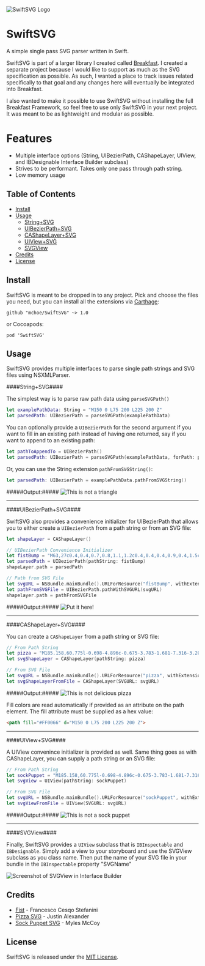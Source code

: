 
![SwiftSVG Logo](/images/SwiftSVG-Logo.png)

SwiftSVG
========

A simple single pass SVG parser written in Swift.

SwiftSVG is part of a larger library I created called [Breakfast](https://github.com/mchoe/Breakfast). I created a separate project because I would like to support as much as the SVG specification as possible. As such, I wanted a place to track issues related specifically to that goal and any changes here will eventually be integrated into Breakfast.

I also wanted to make it possible to use SwiftSVG without installing the full Breakfast Framework, so feel free to use only SwiftSVG in your next project. It was meant to be as lightweight and modular as possible.

Features
========

- Multiple interface options (String, UIBezierPath, CAShapeLayer, UIView, and IBDesignable Interface Builder subclass)
- Strives to be performant. Takes only one pass through path string. 
- Low memory usage

Table of Contents
-----------------

- [Install](#Install)
- [Usage](#Usage)
	- [String+SVG](#String+SVG)
	- [UIBezierPath+SVG](#UIBezierPath+SVG)
	- [CAShapeLayer+SVG](#CAShapeLayer+SVG)
	- [UIView+SVG](#UIView+SVG)
	- [SVGView](#SVGView)
- [Credits](#Credits)
- [License](#License)


Install
-------

SwiftSVG is meant to be dropped in to any project. Pick and choose the files you need, but you can install all the extensions via [Carthage](https://github.com/Carthage/Carthage):
	
	github "mchoe/SwiftSVG" ~> 1.0

or Cocoapods:

	pod 'SwiftSVG'


Usage
-----

SwiftSVG provides multiple interfaces to parse single path strings and SVG files using NSXMLParser. 

####String+SVG####

The simplest way is to parse raw path data using `parseSVGPath()`

```swift
let examplePathData: String = "M150 0 L75 200 L225 200 Z"
let parsedPath: UIBezierPath = parseSVGPath(examplePathData)
```

You can optionally provide a `UIBezierPath` for the second argument if you want to fill in an existing path instead of having one returned, say if you want to append to an existing path:

```swift
let pathToAppendTo = UIBezierPath()
let parsedPath: UIBezierPath = parseSVGPath(examplePathData, forPath: pathToAppendTo)
```

Or, you can use the String extension `pathFromSVGString()`:

```swift
let parsedPath: UIBezierPath = examplePathData.pathFromSVGString()
```

#####Output:#####
![This is not a triangle](/images/triangle.png)

***

####UIBezierPath+SVG####

SwiftSVG also provides a convenience initializer for UIBezierPath that allows you to either create a `UIBezierPath` from a path string or from an SVG file:

```swift
let shapeLayer = CAShapeLayer()

// UIBezierPath Convenience Initializer
let fistBump = "M63,27c0.4,0.4,0.7,0.8,1.1,1.2c0.4,0.4,0.4,0.9,0.4,1.5c0,1.9-1,3.1-2.3,4.3c-0.2,0.2-0.4,0.3-0.6,0.5c0,0,0,0,0,0.1 c0.3,0.3,0.7,0.6,0.9,1c0.3,0.9,0.3,1.8,0,2.7c-0.4,1.3-1.4,1.6-2.5,1.9c-2.4,0.8-4.7,1.7-6.9,3c-1.4,0.8-2.5,2.1-3.7,3.1 c-1.5,1.3-3,2.7-4.7,3.7c-1.3,0.8-2.9,1-4.4,1.5c-1.7,0.5-3.4,0.6-5.1,0.2c-0.7-0.2-1.4,0-1.9,0.7c-0.6,0.8-1.4,1.5-2.1,2.3 c0.9,1.2,1,2.7,1.1,4.1c0.2,1.5,0.2,3.1,0.1,4.6c0,0.7-0.2,1.4-0.4,2c-0.2,0.6-0.7,0.9-1.3,1.2c-2.3,1.1-4.5,2.2-6.8,3.3 c-2,0.9-4.1,1.7-6.1,2.4c-0.7,0.3-0.8,0-0.9-0.8c3.3-1.9,6.5-3.7,9.7-5.6c0.1-0.1,0.2-0.1,0.3-0.2c0.2-0.2,0.6-0.4,0.3-0.7 c-0.1-0.1-0.5,0-0.7,0.1c-2.1,1.1-4.3,2.3-6.4,3.4c-0.2,0.1-0.5,0.2-0.7,0.2c-0.2,0-0.4-0.1-0.6-0.2c0.1-0.2,0.1-0.5,0.3-0.6 c1-0.7,2.1-1.3,3.2-2c1.1-0.7,2.3-1.3,3.4-2c0.2-0.1,0.4-0.3,0.5-0.5c0.1-0.1,0.1-0.4,0-0.6c-0.1-0.1-0.4-0.1-0.5,0 c-0.7,0.5-1.4,1-2.1,1.5c-1.5,1-3,2.1-4.9,2.4c-0.2,0-0.4,0-0.6,0c0-0.1-0.1-0.1-0.1-0.2c0.3-0.3,0.6-0.8,1-1 c1.4-0.8,2.8-1.6,4.2-2.4c0.8-0.4,1.5-0.9,2.2-1.4c0.3-0.2,0.4-0.5,0.1-0.7c-0.1-0.1-0.5-0.1-0.6,0c-1.5,1.2-3.3,2.1-5.1,2.9 c-0.3,0.1-0.7,0.3-1,0.3c-0.3,0-0.6-0.1-0.9-0.2c0-0.1,0-0.2,0-0.3c0.4-0.2,0.8-0.5,1.2-0.7c1.8-1,3.6-2.1,5.3-3.1 c0.7-0.4,0.7-0.5,0.3-1.4c-0.2,0.2-0.5,0.3-0.7,0.5c-2,1.5-4.1,2.6-6.5,3.5c-0.5,0.2-0.7-0.1-0.9-0.4c-0.2-0.5,0.2-0.5,0.5-0.6 c1.9-0.6,3.4-1.7,5-2.8c0.7-0.5,1.4-0.8,2-1.3c0.1-0.1,0.1-0.3,0.2-0.4c-0.1,0-0.3-0.2-0.4-0.1c-0.4,0.2-0.8,0.4-1.1,0.5 c-1.9,1-3.7,1.9-5.6,2.9c-0.3,0.2-0.7,0.2-1.1,0.2c0,0,0-0.1-0.1-0.1c0.1-0.1,0.1-0.2,0.2-0.2c1.8-1.1,3.5-2.3,5.3-3.3 c0.6-0.4,1.3-0.6,2-0.9c0.4-0.2,0.5-0.4,0.3-0.8c-0.2-0.5-0.5-0.2-0.7,0c-2.2,1.1-4.5,2.3-6.7,3.4c-0.2,0.1-0.6,0.1-0.8,0.1 c0-0.1,0-0.1-0.1-0.2c0.1-0.1,0.2-0.2,0.3-0.3c1.7-1,3.4-2,5.2-3.1c0.6-0.3,1.2-0.7,1.8-1c0.7-0.3,0.7-0.6,0.3-1.3 c-0.9,0.4-1.7,0.8-2.6,1.2c-1.6,0.7-3.2,1.4-4.8,2.1c-0.2,0.1-0.4,0-0.7,0.1c0-0.1,0-0.1-0.1-0.2c0.3-0.2,0.6-0.4,0.9-0.6 c2.2-1.2,4.4-2.4,6.5-3.7c0.2-0.1,0.3-0.5,0.4-0.7c-0.1-0.1-0.1-0.1-0.2-0.2c-0.6,0.3-1.1,0.6-1.7,0.9c-1.3,0.7-2.6,1.4-4,2.1 c-0.5,0.2-1,0.3-1.6,0.5c0-0.1-0.1-0.1-0.1-0.2c0.6-0.4,1.2-1,1.9-1.3c1.6-0.9,3.2-1.7,4.8-2.5c0.6-0.3,0.6-0.4,0.3-1 c-2.4,1.1-4.8,2.2-7.2,3.2c-0.1-0.1-0.1-0.2-0.2-0.3c0.5-0.3,1.1-0.7,1.6-1c1.7-1,3.4-2,5-2.9c0.4-0.2,0.5-0.5,0.2-1 c-2.1,1-4.2,2.2-6.5,2.7c0-0.1-0.1-0.1-0.1-0.2c0.1-0.1,0.2-0.2,0.3-0.3c1.9-1.1,3.7-2.2,5.6-3.3c0.2-0.1,0.2-0.5,0.4-0.7 c-0.2,0-0.5,0-0.7,0c-2.1,0.9-4.1,1.9-6.2,2.8c0,0-0.1,0-0.4-0.1c0.4-0.3,0.7-0.5,0.9-0.7c1.8-1.1,3.6-2.2,5.4-3.3 c0.3-0.2,0.7-0.4,0.4-1c-2.1,1.3-4.1,2.8-6.6,3.2c0-0.1-0.1-0.1-0.1-0.2c0.3-0.2,0.6-0.5,1-0.7c1.7-1,3.4-2,5-3.1 c0.1-0.1,0.3-0.1,0.4-0.3c0.1-0.2,0.1-0.4,0.2-0.6c-0.2,0-0.4-0.1-0.5,0c-0.8,0.4-1.6,1-2.4,1.4c-1,0.5-2,0.9-3,1.3 c-0.2,0.1-0.5,0-0.7,0.1c0-0.1,0-0.1-0.1-0.2c2.2-1.3,4.4-2.7,6.6-4c0-0.1-0.1-0.1-0.1-0.2c-2.1,1.2-4.1,2.6-6.6,2.3 c2.4-1,4.6-2.3,6.7-3.8c0,0,0-0.2,0-0.3c-0.7,0.4-1.3,0.9-2,1.1c-1.3,0.6-2.7,1.1-4.1,1.5c-0.3,0.1-0.8,0-0.9-0.1 c-0.1-0.4,0.1-0.7,0.5-0.9c0.7-0.3,1.4-0.6,2.1-1c1.3-0.9,2.5-1.8,3.8-2.7c0.6-0.4,1.2-0.8,1.7-1.3c0.3-0.2,0.6-0.5,0.9-0.8 c0.4-0.4,0.8-0.4,1.2,0c0.4,0.4,0.9,0.8,1.3,1.3c1.8-0.7,3.1-2,3.8-3.8c0.5-1.3,1-2.6,1.6-3.9c1.3-2.8,2.7-5.6,4.8-7.9 c1.5-1.6,2.6-3.5,3.8-5.3c1-1.5,2.3-2.7,4.2-3.2c2.4-0.6,4.7-1.3,7-2.2c1.8-0.6,3.3-0.5,4.8,0.6c0.4,0.3,0.8,0.3,1.2,0.1 C57,9.9,57.5,9.8,58,9.8c2.1-0.3,4-0.1,5.7,1.2c0.8,0.6,1.2,1.4,1.1,2.4c-0.1,0.9,0,1.8-0.2,2.6c-0.3,1-0.5,2-1.4,2.8 c-0.6,0.5-0.5,0.8,0.2,1.2c2.2,0.9,2.3,2.8,2.1,4.6c-0.1,0.5-0.6,0.9-1,1.3C64,26.1,63.5,26.5,63,27z M58.7,13.8 c-1.5-1.1-2.9-2.2-4.2-3.2c-0.6-0.5-1.3-0.6-2-0.4c-1.2,0.3-2.4,0.7-3.5,1.1c-1.6,0.6-3.1,1.4-4.8,1.7c-0.6,0.1-1.3,0.3-1.9,0.6 c-1.2,0.7-2,1.8-2.7,3.1c-0.7,1.2-1.4,2.5-2.3,3.4c-1.8,1.8-3.2,3.9-4.3,6.2c-1,1.9-1.7,4-2.6,5.9c-0.7,1.4-1.5,2.8-2.9,3.8 c-0.8,0.5-1.5,1.1-2.3,1.6c-0.7,0.4-1.3,1.1-2.2,0.8c-0.1,0-0.2,0.2-0.3,0.3c-0.3,1.8-0.2,3.5,0.1,5.2c0.2,1.5,0.6,3,1,4.5 c0.7,2.7,1.4,5.4,2.1,8.1c0.1,0.4,0.3,0.8,0.5,1.4c0.8-0.9,1.6-1.7,2.3-2.4c1.1-1.3,2.4-2.5,3.3-3.9c0.5-0.8,1.1-1.3,1.9-1.9 c0.3,0.5,0.6,0.4,1,0.2c0.9-0.5,1.7-1,2.6-1.5c0.2-0.1,0.5-0.2,0.7-0.2c0,0.1,0.1,0.2,0.1,0.2c-0.4,0.5-0.7,1-1.1,1.5 c0.1,0,0.1,0.1,0.2,0.1c1-0.8,1.9-1.7,3-2.6c-0.2,0.7-0.3,1.3-0.4,1.9c1-0.4,1.3-1.7,2.6-2c-0.2,0.6-0.3,1.1-0.5,1.6 c1.1-0.6,1.4-1.9,2.7-2.3c-0.1,0.5-0.2,0.8-0.3,1c0.1,0,0.1,0.1,0.2,0.1c0.5-0.6,1.1-1.2,1.7-1.8c0.3,0.4,0.5,0.3,0.8,0 c0.3-0.3,0.7-0.6,1-0.9c0.7-0.8,1.8-1.2,2.2-2.3c0.1-0.3,0.3-1.3,1.2-0.3c0.4-0.7,0.8-1.3,1.2-1.9c-1.4-0.6-2.7-1.2-4-1.7 c-0.3,0.7-0.4,1.5-1.2,2c0.1-1.6,0.6-3.1-0.4-4.5c-1.1,1.5-1.5,3.3-2.7,4.5c-0.1,0-0.1-0.1-0.2-0.1c0.3-1.4,0.6-2.8,0.9-4.2 c-0.1,0-0.1,0-0.2-0.1c-0.1,0.1-0.3,0.2-0.4,0.4c-0.6,0.7-1.1,1.4-1.7,2c-0.5,0.6-1.1,1-1.5,1.6c-0.6,0.7-1.3,1.1-2.2,1.3 c-0.9,0.3-2,0.3-2.9,0.4c-0.1,0-0.2-0.1-0.4-0.2c0-0.1,0-0.1-0.1-0.2c1.4-0.5,2.9-0.6,3.9-1.8c0.9-1.2,1.9-2.2,2.8-3.4 c0.9-1.2,1.8-2.3,1.7-3.9c-0.7,0.5-1.3,1.1-2.1,1.5c-0.6,0.3-1.3,0.2-2,0.3c-0.1,0-0.3-0.2-0.5-0.4c0.3-0.1,0.5-0.1,0.6-0.2 c0.7-0.3,1.4-0.5,2-0.9c1.5-1,2-2.5,2.5-4.2c0.1-0.6,0.4-1.1,0.4-1.7c0-0.9-0.2-1.7-0.3-2.6c-0.2-0.9-0.7-1.5-1.5-2 c-0.3-0.2-0.6-0.4-1-0.7c1.5-0.8,2.3,0.1,3.1,0.9c0.4-0.7,0.3-1.1-0.3-1.8c-0.1-0.1-0.1-0.3-0.2-0.5c0.2,0,0.4-0.2,0.5-0.1 c0.4,0.2,0.8,0.5,1.2,0.8c0.5-0.4,1.2-0.7,1.6-1.3c0.5-0.7,0.8-1.5,0.5-2.5c-0.1-0.2,0-0.4,0-0.6c0-0.1,0.2-0.4,0.2-0.4 c0.2,0,0.3,0.1,0.4,0.3c0.2,0.2,0.3,0.5,0.5,0.8c0.1,0,0.1,0,0.2,0c0.1-0.5,0.1-0.9,0.2-1.4c0.1-0.4,0.1-1,0.8-1.2 c-0.1,0.8-0.2,1.5-0.2,2.1c0.4-0.3,0.5-0.6,0.8-0.9c0.1-0.2,0.4-0.3,0.6-0.5c0.1,0.3,0.1,0.5,0.2,0.8c0.1,0.3,0,0.7,0.1,0.9 c1,1.1,2.3,1.8,3.8,2c1.4,0.2,2.7-0.1,3.9-0.6c0.6-0.3,1.3-0.6,1.7-1.4c-1.6,0.7-2.7,0-3.8-1C57.1,15.1,57.3,14.3,58.7,13.8z M63.1,24.6c0.3-0.2,0.7-0.4,0.8-0.7c0.7-1.7-0.6-3.6-2.4-3.6c-1.5,0-3,0.2-4.4,0.3c-1.6,0.2-3.2,0.4-4.8,0.6 c-1.4,0.2-2.7,0.4-4.1,0.7c-1.3,0.3-2.2,2.1-1.8,3.4c0,0.1,0.1,0.3,0.2,0.3c0.9,0.5,1.8,0.5,2.6,0.5c0.1-0.9,0.1-1.7,0.2-2.6 c-0.4,0.2-0.8,0.3-1.2,0.4c-0.3,0.1-0.7,0.2-1,0.1c-0.3,0-0.4-0.3-0.1-0.6c0.8-0.7,1.7-1.1,2.9-0.9c0.5,0.1,0.8,0.6,0.7,1 c-0.1,0.7-0.2,1.4-0.3,2.1c0,0.1,0.2,0.4,0.3,0.4c0.7,0.1,1.5,0.1,2.1,0.2c0.1-0.8,0.2-1.4,0.3-2.1c0.1,0,0.2,0,0.3,0 c0.2,0.5,0.4,1,0.6,1.4c0.2,0.4,0.4,0.6,0.9,0.5c1.8-0.1,3.6-0.2,5.4-0.4c1.4-0.1,1.9-0.7,1.9-2.2c0-0.2,0-0.4,0.1-0.6 c0.1,0,0.2,0,0.3-0.1C62.7,23.5,62.9,24,63.1,24.6z M62.4,31.6c0.1,0,0.1,0.1,0.2,0.1c0.3-0.4,0.7-0.9,0.7-1.3c0-0.6,0-1.5-0.4-1.8 c-0.9-0.9-2.2-1.2-3.5-1c-2.5,0.3-5,0.6-7.6,0.3c-1.2-0.1-2.3-0.2-3.5-0.2c-1.2,0-1.9,0.6-2.2,1.9c-0.2,0.9,0.6,2,1.3,2.3 c0.8,0.3,1.6,0.7,2.4,0.9c1.1,0.2,2.1,0.3,3.2,0.5c-0.1-0.8-0.1-1.5-0.1-2.2c0-0.1,0.1-0.3,0.2-0.4c0.2,0.1,0.4,0.1,0.5,0.2 c0.1,0.1,0.1,0.3,0.2,0.5c0.2,0.7,0.4,1.3,0.6,1.9c0.3,0,0.5,0,0.8,0c1.6-0.1,3.2-0.3,4.8-0.4c1.2-0.1,1.4-0.4,1.7-1.5 c0,0,0-0.1,0-0.1c0.1-0.1,0.3-0.4,0.3-0.4c0.2,0.1,0.4,0.2,0.6,0.4C62.5,31.2,62.4,31.4,62.4,31.6z M55.1,38.9c0.1,0,0.3,0,0.5,0.1 c1.5,0.2,3.1,0.1,4.6-0.3c0.6-0.2,1.1-0.5,1.3-1c0.2-0.7,0.3-1.7-0.4-2.1c-0.7-0.5-1.6-0.8-2.5-0.9c-1.7-0.2-3.4-0.1-5.1-0.2 c-1.3,0-2.6-0.2-3.9-0.2c-0.3,0-0.6,0.2-0.8,0.4c-0.5,0.7-0.1,2,0.6,2.4c1.3,0.8,2.2,0.3,2.4-1.1c0.1-0.6-0.2-0.7-0.7-0.8 c-0.5,0-0.9,0-1.4,0c-0.2,0-0.4-0.1-0.6-0.1c0-0.1,0-0.1-0.1-0.2c0.1-0.1,0.2-0.2,0.3-0.2c0.7-0.1,1.5-0.3,2.2-0.2 c1.2,0.2,1.6,1.1,1,2.2c-0.3,0.5-0.6,0.9-0.9,1.5c0.9,0.2,1.7,0.3,2.5,0.5c0-0.3,0-0.6,0.1-0.8c0.1-0.1,0.3-0.1,0.5-0.2 C54.9,38.1,55,38.4,55.1,38.9z M57.3,11.3C58,12,58,12,58.9,11.9c0.3,0,0.6,0.1,1,0.1c-0.1,0.3-0.2,0.6-0.4,1 c1.1,0.8,2.2,1.6,3.4,2.4c0.9-1.2,1-2.4,0.2-3.6c-0.4-0.6-1.7-1.3-2.4-1.2C59.6,10.8,58.5,11.1,57.3,11.3z M26.8,58.2 c-0.1,0-0.1,0-0.2,0c0,0.2,0,0.4,0.1,0.5c0.7,1.9,1.4,3.8,2.1,5.6c0.1,0.2,0.3,0.5,0.5,0.7c0.7,0.7,1.3,0.5,1.6-0.6 c-1.1,0-1.9-0.5-2.4-1.5c-0.3-0.5-0.5-1.1-0.7-1.6C27.5,60.2,27.1,59.2,26.8,58.2z M59.1,14.1c-0.2,0.3-0.4,0.5-0.5,0.7 c-0.1,0.2-0.2,0.4-0.1,0.6c0.6,1,2.1,1.3,3.2,0.6C60.8,15.3,59.9,14.7,59.1,14.1z M22.8,37.3c0,0,0.1,0.1,0.1,0.1 c0.4-0.3,0.8-0.5,1.1-0.8c0.1-0.1,0.2-0.4,0.1-0.5c-0.1-0.2-0.2-0.4-0.4-0.4c-0.1,0-0.3,0.2-0.4,0.3C23.2,36.4,23,36.9,22.8,37.3z M50.6,19.8c0.5-0.1,0.8-0.6,0.7-1.3C50.7,18.8,50.3,19.1,50.6,19.8z M52.6,18.7c-0.1,0-0.1,0-0.2,0.1c-0.1,0.3-0.2,0.5-0.2,0.8 c0.1,0.1,0.1,0.1,0.2,0.2c0.2-0.2,0.5-0.3,0.6-0.5C53,19.2,52.8,18.9,52.6,18.7z"
let parsedPath = UIBezierPath(pathString: fistBump)
shapeLayer.path = parsedPath

// Path from SVG File
let svgURL = NSBundle.mainBundle().URLForResource("fistBump", withExtension: "svg")
let pathFromSVGFile = UIBezierPath.pathWithSVGURL(svgURL)
shapelayer.path = pathFromSVGFile
```

#####Output:#####
![Put it here!](/images/fistBump.png)

***

####CAShapeLayer+SVG####

You can create a `CAShapeLayer` from a path string or SVG file:

```swift
// From Path String
let pizza = "M185.158,60.775l-0.698-4.896c-0.675-3.783-1.681-7.316-3.208-10.128c-5.67-10.472-48.894-65.225-61.319-68.777c-2.081-0.595-7.61-1.974-14.101-1.974c-8.908,0-16.174,2.602-21.013,7.528c-4.369,4.442-6.737,10.636-7.054,18.44c-6.133,2.803-21.237,10.434-25.399,19.22c-2.099,4.433-10.814,8.388-17.817,11.571c-5.636,2.561-10.503,4.771-13.48,7.521c-1.598,1.476-3.766,3.669-6.267,6.202C7.681,52.688-3.083,63.58-9.476,66.273c-7.238,3.047-12.022,7.993-12.489,12.911c-0.249,2.633,0.84,5.033,2.917,6.415c3.74,2.492,17.312,4.357,26.946,4.357c2.032,0,3.994-0.077,5.819-0.237c5.479-0.503,25.312-0.905,44.213-0.905c22.609,0,32.813,0.55,34.684,1.023c3.92,0.995,7.436,0.942,12.58,0.554c3.368-0.246,7.289-0.536,13.075-0.435c5.942,0.118,11.431,0.349,15.948,0.544c4.02,0.169,7.287,0.312,9.459,0.312c1.462,0,2.392-0.06,3.031-0.178c0.235-0.03,1.45-0.127,7.174-0.127c10.246,0,26.791,0.305,26.798,0.305c2.165,0.031,3.745-1.457,4-3.467C184.779,86.538,186.425,73.199,185.158,60.775z M71.908,23.986c8.08-2.059,15.464-0.457,16.491,3.583c1.03,4.036-4.682,8.985-12.758,11.041c-8.079,2.059-15.461,0.459-16.491-3.582C58.125,30.993,63.836,26.049,71.908,23.986z M33.1,44.006c7.807-0.659,14.386,2.201,14.691,6.397c0.312,4.193-5.765,8.144-13.568,8.805c-7.809,0.66-14.387-2.201-14.691-6.4C19.223,48.61,25.297,44.671,33.1,44.006zM122.67,80.658c-0.223,0.481-0.329,0.981-0.344,1.473c-1.275-0.034-2.572-0.064-3.897-0.094c-0.921-0.019-1.791-0.024-2.629-0.024c-4.794,0-8.346,0.267-11.199,0.479c-4.11,0.311-6.946,0.45-10.042-0.332c-4.137-1.05-22.203-1.268-36.628-1.268c-19.423,0-39.159,0.41-44.93,0.938c-1.345,0.124-2.81,0.158-4.291,0.178C23.522,76.224,40.985,70.605,46.118,71.8c3.038,0.724,5.305,1.489,7.307,2.163c4.688,1.583,8.4,2.834,15.098,0.738c1.88-0.587,3.815-1.356,5.77-2.142c6.874-2.748,11.313-4.229,15.043-1.614c8.523,5.97,15.491,4.944,22.228,3.969l0.526-0.071c5.021-0.737,10.051-0.055,11.217,1.509C123.833,77.053,123.603,78.625,122.67,80.658z M111.153,57.015c-10.024,0.743-18.474-2.396-18.876-7.028c-0.406-4.629,7.39-8.989,17.41-9.734c10.022-0.752,18.479,2.397,18.881,7.027C128.974,51.904,121.175,56.27,111.153,57.015zM142.469,51.189c-1.634-5.537-4.103-11.182-7.809-14.091c-9.188-7.221-20.624-16.848-25.173-22.223C108.884,14.164,96.799,0.084,85.878-0.92c0.518-4.697,2.036-8.397,4.593-10.994c4.188-4.261,10.668-5.158,15.364-5.158c5.493,0,10.16,1.168,11.919,1.667c7.153,2.042,38.85,39.213,51.926,57.785c-4.398-1.786-9.489-2.251-15.089-0.152C148.921,44.351,145.108,47.405,142.469,51.189z M177.185,82.824c-5.475-0.083-15.981-0.236-23.304-0.236c-6.653,0-7.854,0.121-8.513,0.236c-0.301,0.047-0.774,0.07-1.361,0.079c0.029-0.512,0.06-1.065,0.077-1.571c0.924-18.863,1.812-27.383,13.295-31.685c9.708-3.65,16.787,4.983,19.528,9.136C178.086,66.809,177.729,76.612,177.185,82.824z"
let svgShapeLayer = CAShapeLayer(pathString: pizza)

// From SVG File
let svgURL = NSBundle.mainBundle().URLForResource("pizza", withExtension: "svg")
let svgShapeLayerFromFile = CAShapeLayer(SVGURL: svgURL)
```

#####Output:#####
![This is not delicious pizza](/images/pizza.png)

Fill colors are read automatically if provided as an attribute on the path element. The fill attribute must be supplied as a hex value:
```html
<path fill="#FF0066" d="M150 0 L75 200 L225 200 Z">
```

***

####UIView+SVG####

A UIView convenince initializer is provided as well. Same thing goes as with CAShapeLayer, you can supply a path string or an SVG file:

```swift
// From Path String
let sockPuppet = "M185.158,60.775l-0.698-4.896c-0.675-3.783-1.681-7.316-3.208-10.128c-5.67-10.472-48.894-65.225-61.319-68.777c-2.081-0.595-7.61-1.974-14.101-1.974c-8.908,0-16.174,2.602-21.013,7.528c-4.369,4.442-6.737,10.636-7.054,18.44c-6.133,2.803-21.237,10.434-25.399,19.22c-2.099,4.433-10.814,8.388-17.817,11.571c-5.636,2.561-10.503,4.771-13.48,7.521c-1.598,1.476-3.766,3.669-6.267,6.202C7.681,52.688-3.083,63.58-9.476,66.273c-7.238,3.047-12.022,7.993-12.489,12.911c-0.249,2.633,0.84,5.033,2.917,6.415c3.74,2.492,17.312,4.357,26.946,4.357c2.032,0,3.994-0.077,5.819-0.237c5.479-0.503,25.312-0.905,44.213-0.905c22.609,0,32.813,0.55,34.684,1.023c3.92,0.995,7.436,0.942,12.58,0.554c3.368-0.246,7.289-0.536,13.075-0.435c5.942,0.118,11.431,0.349,15.948,0.544c4.02,0.169,7.287,0.312,9.459,0.312c1.462,0,2.392-0.06,3.031-0.178c0.235-0.03,1.45-0.127,7.174-0.127c10.246,0,26.791,0.305,26.798,0.305c2.165,0.031,3.745-1.457,4-3.467C184.779,86.538,186.425,73.199,185.158,60.775z M71.908,23.986c8.08-2.059,15.464-0.457,16.491,3.583c1.03,4.036-4.682,8.985-12.758,11.041c-8.079,2.059-15.461,0.459-16.491-3.582C58.125,30.993,63.836,26.049,71.908,23.986z M33.1,44.006c7.807-0.659,14.386,2.201,14.691,6.397c0.312,4.193-5.765,8.144-13.568,8.805c-7.809,0.66-14.387-2.201-14.691-6.4C19.223,48.61,25.297,44.671,33.1,44.006zM122.67,80.658c-0.223,0.481-0.329,0.981-0.344,1.473c-1.275-0.034-2.572-0.064-3.897-0.094c-0.921-0.019-1.791-0.024-2.629-0.024c-4.794,0-8.346,0.267-11.199,0.479c-4.11,0.311-6.946,0.45-10.042-0.332c-4.137-1.05-22.203-1.268-36.628-1.268c-19.423,0-39.159,0.41-44.93,0.938c-1.345,0.124-2.81,0.158-4.291,0.178C23.522,76.224,40.985,70.605,46.118,71.8c3.038,0.724,5.305,1.489,7.307,2.163c4.688,1.583,8.4,2.834,15.098,0.738c1.88-0.587,3.815-1.356,5.77-2.142c6.874-2.748,11.313-4.229,15.043-1.614c8.523,5.97,15.491,4.944,22.228,3.969l0.526-0.071c5.021-0.737,10.051-0.055,11.217,1.509C123.833,77.053,123.603,78.625,122.67,80.658z M111.153,57.015c-10.024,0.743-18.474-2.396-18.876-7.028c-0.406-4.629,7.39-8.989,17.41-9.734c10.022-0.752,18.479,2.397,18.881,7.027C128.974,51.904,121.175,56.27,111.153,57.015zM142.469,51.189c-1.634-5.537-4.103-11.182-7.809-14.091c-9.188-7.221-20.624-16.848-25.173-22.223C108.884,14.164,96.799,0.084,85.878-0.92c0.518-4.697,2.036-8.397,4.593-10.994c4.188-4.261,10.668-5.158,15.364-5.158c5.493,0,10.16,1.168,11.919,1.667c7.153,2.042,38.85,39.213,51.926,57.785c-4.398-1.786-9.489-2.251-15.089-0.152C148.921,44.351,145.108,47.405,142.469,51.189z M177.185,82.824c-5.475-0.083-15.981-0.236-23.304-0.236c-6.653,0-7.854,0.121-8.513,0.236c-0.301,0.047-0.774,0.07-1.361,0.079c0.029-0.512,0.06-1.065,0.077-1.571c0.924-18.863,1.812-27.383,13.295-31.685c9.708-3.65,16.787,4.983,19.528,9.136C178.086,66.809,177.729,76.612,177.185,82.824z"
let svgView = UIView(pathString: sockPuppet)

// From SVG File
let svgURL = NSBundle.mainBundle().URLForResource("sockPuppet", withExtension: "svg")
let svgViewFromFile = UIView(SVGURL: svgURL)
```

#####Output:#####
![This is not a sock puppet](/images/sockPuppet.png)

***

####SVGView####

Finally, SwiftSVG provides a `UIView` subclass that is `IBInspectable` and `IBDesignable`. Simply add a view to your storyboard and use the SVGView subclass as you class name. Then put the name of your SVG file in your bundle in the `IBInspectable` property "SVGName"

![Screenshot of SVGView in Interface Builder](/images/svgViewScreenshot.png)


Credits
-------

- [Fist](https://thenounproject.com/term/fist/303025/) - Francesco Cesqo Stefanini
- [Pizza SVG](http://thenounproject.com/term/pizza/7914/) - Justin Alexander
- [Sock Puppet SVG](http://thenounproject.com/term/sock-puppet/30622/) - Myles McCoy

License
-------

SwiftSVG is released under the [MIT License](https://github.com/mchoe/SwiftSVG/blob/master/LICENSE).




